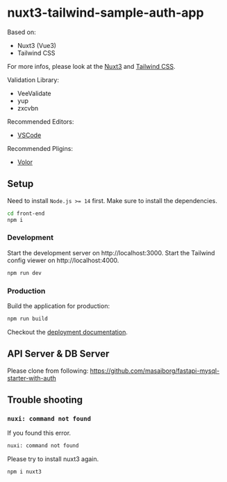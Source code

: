 # nuxt3-tailwind-sample-auth-app

Based on:
- Nuxt3 (Vue3)
- Tailwind CSS

For more infos, please look at the [Nuxt3](https://v3.nuxtjs.org) and [Tailwind CSS](https://tailwindcss.com).

Validation Library:
- VeeValidate
- yup
- zxcvbn

Recommended Editors:
- [VSCode](https://code.visualstudio.com/)

Recommended Pligins:
- [Volor](https://marketplace.visualstudio.com/items?itemName=johnsoncodehk.volar)

## Setup

Need to install `Node.js >= 14` first.
Make sure to install the dependencies.

```bash
cd front-end
npm i
```

### Development

Start the development server on http://localhost:3000.
Start the Tailwind config viewer on http://localhost:4000.

```bash
npm run dev
```

### Production

Build the application for production:

```bash
npm run build
```

Checkout the [deployment documentation](https://v3.nuxtjs.org/docs/deployment).


## API Server & DB Server

Please clone from following:
https://github.com/masaiborg/fastapi-mysql-starter-with-auth

## Trouble shooting

### `nuxi: command not found`

If you found this error.

```bash
nuxi: command not found
```

Please try to install nuxt3 again.

```bash
npm i nuxt3
```
